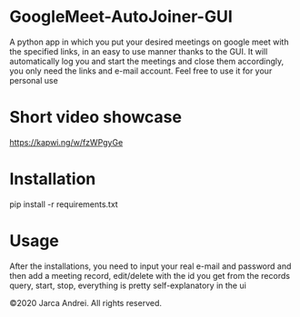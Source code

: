 # GoogleMeet-AutoJoiner-GUI
  A python app in which you put your desired meetings on google meet with the specified links, in an easy to use manner thanks to the GUI.
  It will automatically log you and start the meetings and close them accordingly, you only need the links and e-mail account. Feel free to use it for your personal use
# Short video showcase
  https://kapwi.ng/w/fzWPgyGe
# Installation
  pip install -r requirements.txt
# Usage
  After the installations, you need to input your real e-mail and password and then add a meeting record, edit/delete with the id you get from the records query, start, stop, everything is pretty self-explanatory in the ui

©2020 Jarca Andrei. All rights reserved.
  
